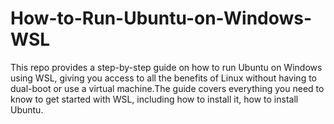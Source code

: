 # How-to-Run-Ubuntu-on-Windows-WSL
This repo provides a step-by-step guide on how to run Ubuntu on Windows using WSL, giving you access to all the benefits of Linux without having to dual-boot or use a virtual machine.The guide covers everything you need to know to get started with WSL, including how to install it, how to install Ubuntu.
